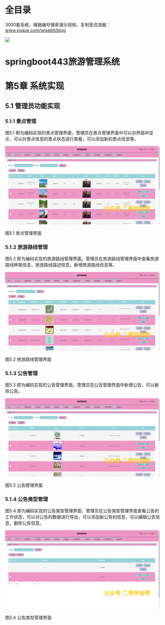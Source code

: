 # 全目录

3000套系统，根据编号搜索演示视频，复制至流浪器：www.yuque.com/wisebit/blog


![](https://bitwise.oss-cn-heyuan.aliyuncs.com/2024/11/06/qq_wechat.png)

# springboot443旅游管理系统



# 第5章 系统实现

## 5.1 管理员功能实现
### 5.1.1 景点管理
图5.1 即为编码实现的景点管理界面，管理员在景点管理界面中可以对界面中显示，可以对景点信息的景点状态进行查看，可以添加新的景点信息等。

![](/md/blog.026.png)

图5.1 景点管理界面
### 5.1.2 旅游路线管理
图5.2 即为编码实现的旅游路线管理界面，管理员在旅游路线管理界面中查看旅游路线种类信息，旅游路线描述信息，新增旅游路线信息等。

![](/md/blog.027.png)

图5.2 旅游路线管理界面
### 5.1.3 公告管理
图5.3 即为编码实现的公告管理界面，管理员在公告管理界面中新增公告，可以删除公告。

![](/md/blog.028.png)

图5.3 公告管理界面
### 5.1.4 公告类型管理
图5.4 即为编码实现的公告类型管理界面，管理员在公告类型管理界面查看公告的工作状态，可以对公告的数据进行导出，可以添加新公告的信息，可以编辑公告信息，删除公告信息。

![](/md/blog.029.png)

图5.4 公告类型管理界面








